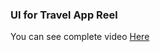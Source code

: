 ### UI for Travel App Reel

You can see complete video [Here](https://www.instagram.com/reel/CRwANM1DpsC/?utm_medium=copy_link)
